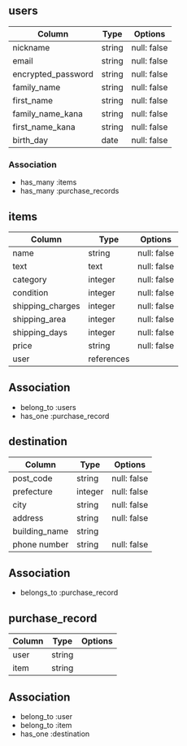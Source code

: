 ## users

| Column             | Type   | Options     |
|--------------------|--------|-------------|
| nickname           | string | null: false |
| email              | string | null: false |
| encrypted_password | string | null: false |
| family_name        | string | null: false |
| first_name         | string | null: false |
| family_name_kana   | string | null: false |
| first_name_kana    | string | null: false |
| birth_day          | date   | null: false |

### Association
- has_many :items
- has_many :purchase_records

## items

| Column           | Type       | Options     |
|------------------|------------|-------------|
| name             | string     | null: false |
| text             | text       | null: false |
| category         | integer    | null: false |
| condition        | integer    | null: false |
| shipping_charges | integer    | null: false |
| shipping_area    | integer    | null: false |
| shipping_days    | integer    | null: false |
| price            | string     | null: false |
| user             | references |             |

## Association
- belong_to :users
- has_one :purchase_record

## destination

| Column        | Type    | Options     |
|---------------|---------|-------------|
| post_code     | string  | null: false |
| prefecture    | integer | null: false |
| city          | string  | null: false |
| address       | string  | null: false |
| building_name | string  |             |
| phone number  | string  | null: false |

## Association
- belongs_to :purchase_record

## purchase_record

| Column | Type   | Options     |
|--------|--------|-------------|
| user   | string |             |
| item   | string |             |

## Association
- belong_to :user
- belong_to :item
- has_one :destination



